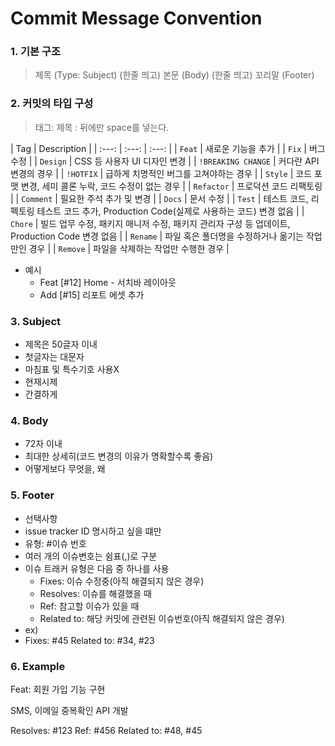

# Commit Message Convention
### 1. 기본 구조
> 제목 (Type: Subject)
> (한줄 띄고)
> 본문 (Body)
> (한줄 띄고)
> 꼬리말 (Footer)

### 2. 커밋의 타입 구성
> 태그: 제목
> : 뒤에만 space를 넣는다.


| Tag | Description |
| :---: | :---: | :---: |
| `Feat` | 새로운 기능을 추가 |
| `Fix` | 버그 수정 |
| `Design` | CSS 등 사용자 UI 디자인 변경 |
| `!BREAKING CHANGE` | 커다란 API 변경의 경우 |
| `!HOTFIX` | 급하게 치명적인 버그를 고쳐야하는 경우 |
| `Style` | 코드 포맷 변경, 세미 콜론 누락, 코드 수정이 없는 경우 |
| `Refactor` | 프로덕션 코드 리팩토링 |
| `Comment` | 필요한 주석 추가 및 변경 |
| `Docs` | 문서 수정 |
| `Test` | 테스트 코드, 리펙토링 테스트 코드 추가, Production Code(실제로 사용하는 코드) 변경 없음 |
| `Chore` | 빌드 업무 수정, 패키지 매니저 수정, 패키지 관리자 구성 등 업데이트, Production Code 변경 없음 |
| `Rename` | 파일 혹은 폴더명을 수정하거나 옮기는 작업만인 경우 |
| `Remove` | 파일을 삭제하는 작업만 수행한 경우 |


- 예시
  - Feat [#12] Home - 서치바 레이아웃
  - Add [#15] 리포트 에셋 추가

### 3. Subject
- 제목은 50글자 이내
- 첫글자는 대문자
- 마침표 및 특수기호 사용X
- 현재시제
- 간결하게

### 4. Body
- 72자 이내
- 최대한 상세히(코드 변경의 이유가 명확할수록 좋음)
- 어떻게보다 무엇을, 왜

### 5. Footer
- 선택사항
- issue tracker ID 명시하고 싶을 떄만
- 유형: #이슈 번호
- 여러 개의 이슈변호는 쉼표(,)로 구분
- 이슈 트래커 유형은 다음 중 하나를 사용
  - Fixes: 이슈 수정중(아직 해결되지 않은 경우)
  - Resolves: 이슈를 해결했을 때
  - Ref: 참고할 이슈가 있을 때
  - Related to: 해당 커밋에 관련된 이슈번호(아직 해결되지 않은 경우)
- ex)
- Fixes: #45 Related to: #34, #23

### 6. Example
Feat: 회원 가입 기능 구현

SMS, 이메일 중복확인 API 개발

Resolves: #123
Ref: #456
Related to: #48, #45

